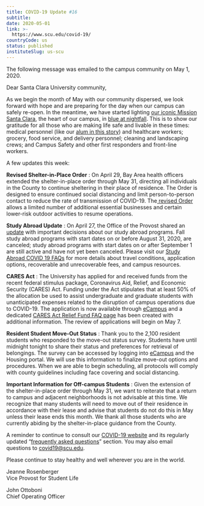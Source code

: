 ```yaml
---
title: COVID-19 Update #16
subtitle: 
date: 2020-05-01
link: >-
  https://www.scu.edu/covid-19/
countryCode: us
status: published
instituteSlug: us-scu
---
```

The following message was emailed to the campus community on May 1, 2020.

Dear Santa Clara University community, 

As we begin the month of May with our community dispersed, we look forward with hope and are preparing for the day when our campus can safely re-open.  In the meantime, we have started lighting [our iconic Mission Santa Clara](https://www.instagram.com/p/B_qdha1hcUN/), the heart of our campus, in [blue at nightfall](https://youtu.be/v3Ugu153wOI). This is to show our gratitude for all those who are making life safe and livable in these times: medical personnel (like our [alum in this story](https://magazine.scu.edu/magazines/summer-2020/these-two-alums-are-in-it-together-while-staying-apart/)) and healthcare workers; grocery, food service, and delivery personnel; cleaning and landscaping crews; and Campus Safety and other first responders and front-line workers. 

A few updates this week:

**Revised Shelter-in-Place Order** : On April 29, Bay Area health officers extended the shelter-in-place order through May 31, directing all individuals in the County to continue sheltering in their place of residence. The Order is designed to ensure continued social distancing and limit person-to-person contact to reduce the rate of transmission of COVID-19.  The[ revised Order](https://www.sccgov.org/sites/covid19/Pages/order-health-officer-050420.aspx) allows a limited number of additional essential businesses and certain lower-risk outdoor activities to resume operations.

**Study Abroad Update** : On April 27, the Office of the Provost shared an [update](https://www.scu.edu/provost/communications/special-announcements/fall-2020-study-abroad-cancelled-/) with important decisions about our study abroad programs. Fall study abroad programs with start dates on or before August 31, 2020, are canceled; study abroad programs with start dates on or after September 1 are still active and have not yet been canceled. Please visit our [Study Abroad COVID 19 FAQs](https://www.scu.edu/globalengagement/study-abroad/covid-19-faqs/) for more details about travel conditions, application options, recoverable and unrecoverable fees, and campus resources.

**CARES Act** : The University has applied for and received funds from the recent federal stimulus package, Coronavirus Aid, Relief, and Economic Security (CARES) Act. Funding under the Act stipulates that at least 50% of the allocation be used to assist undergraduate and graduate students with unanticipated expenses related to the disruption of campus operations due to COVID-19. The application is now available through [eCampus](http://ecampus.scu.edu) and a dedicated [CARES Act Relief Fund FAQ page](http://www.scu.edu/covid-19/cares-act-relief-fund-faqs/) has been created with additional information. The review of applications will begin on May 7.

**Resident Student Move-Out Status** : Thank you to the 2,100 resident students who responded to the move-out status survey. Students have until midnight tonight to share their status and preferences for retrieval of belongings. The survey can be accessed by logging into [eCampus](https://ecampus.scu.edu) and the Housing portal. We will use this information to finalize move-out options and procedures.  When we are able to begin scheduling, all protocols will comply with county guidelines including face covering and social distancing.

**Important Information for Off-campus Students** : Given the extension of the shelter-in-place order through May 31, we want to reiterate that a return to campus and adjacent neighborhoods is not advisable at this time. We recognize that many students will need to move out of their residence in accordance with their lease and advise that students do not do this in May unless their lease ends this month. We thank all those students who are currently abiding by the shelter-in-place guidance from the County.

A reminder to continue to consult our [COVID-19 website](http://scu.edu/covid-19) and its regularly updated “[frequently asked questions](https://www.scu.edu/covid-19/faqs/)” section. You may also email questions to covid19@scu.edu. 

Please continue to stay healthy and well wherever you are in the world.   

Jeanne Rosenberger  
Vice Provost for Student Life

John Ottoboni  
Chief Operating Officer

 
